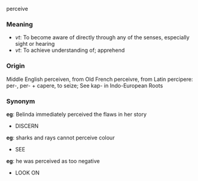 perceive
### Meaning
+ _vt_: To become aware of directly through any of the senses, especially sight or hearing
+ _vt_: To achieve understanding of; apprehend

### Origin

Middle English perceiven, from Old French perceivre, from Latin percipere: per-, per- + capere, to seize; See kap- in Indo-European Roots

### Synonym

__eg__: Belinda immediately perceived the flaws in her story

+ DISCERN

__eg__: sharks and rays cannot perceive colour

+ SEE

__eg__: he was perceived as too negative

+ LOOK ON


